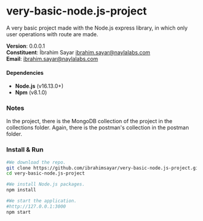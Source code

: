 # very-basic-node.js-project

A very basic project made with the Node.js express library, in which only user operations with route are made.

**Version**: 0.0.0.1\
**Constituent**: İbrahim Sayar <ibrahim.sayar@naylalabs.com>\
**Email**: ibrahim.sayar@naylalabs.com

#### Dependencies

- **Node.js** (v16.13.0+)
- **Npm** (v8.1.0)

### Notes

In the project, there is the MongoDB collection of the project in the collections folder.
Again, there is the postman's collection in the postman folder.

### Install & Run

```bash
#We download the repo.
git clone https://github.com/ibrahimsayar/very-basic-node.js-project.git
cd very-basic-node.js-project

#We install Node.js packages.
npm install

#We start the application.
#http://127.0.0.1:3000
npm start
```
